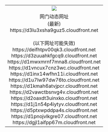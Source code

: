﻿<table>
  <tr></tr>
  <tr><td colspan=2 align=center><img src="https://d3lu3xsha9guz5.cloudfront.net/Up/oGate.jpg" /></td></tr>
  <tr><td colspan=2 align=center>网门动态网址<br/>(最新)
<br>https://d3lu3xsha9guz5.cloudfront.net
<br/><br/>(以下网址可能失效)
<br>https://deifhtpv00qk3.cloudfront.net
<br>https://d3zuuahkfgcq9.cloudfront.net
<br>https://d1mwxmrnf7mna8.cloudfront.net
<br>https://d1vncux7cnz3wc.cloudfront.net
<br>https://d1inx14wfhn11i.cloudfront.net
<br>https://d1u7lw97dw76to.cloudfront.net
<br>https://d1kmah6atvjpcr.cloudfront.net
<br>https://d2vawctbsnvg4v.cloudfront.net
<br>https://d2oaxdt3uinxko.cloudfront.net
<br>https://d1j1n54p4iytyv.cloudfront.net
<br>https://d5ptxwpddpa4s.cloudfront.net
<br>https://d1pnojvlkgre07.cloudfront.net
<br>https://dgjl1aifpp67m.cloudfront.net
    </td>
  </tr>
</table>
